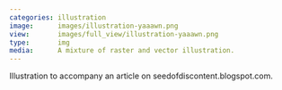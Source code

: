 ```yaml
---
categories: illustration
image:      images/illustration-yaaawn.png
view:       images/full_view/illustration-yaaawn.png
type:       img
media:      A mixture of raster and vector illustration.
---
```

Illustration to accompany an article on seedofdiscontent.blogspot.com.
